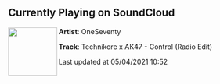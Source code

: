 ## Currently Playing on SoundCloud

[<img align="left" width="100" src="https://i1.sndcdn.com/artworks-aA0aTXHMbJf1FbYL-d4G5TA-t500x500.jpg">](https://soundcloud.com/oneseventy/technikore-x-ak47-control-radio-edit)

**Artist**: OneSeventy 

**Track**: Technikore x AK47 - Control (Radio Edit)

Last updated at 05/04/2021 10:52
